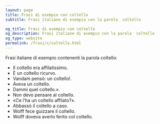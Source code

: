```yaml
---
layout: page
title: Frasi di esempio con coltello 
subtitle: Frasi italiane di esempio con la parola  coltello

og_title: Frasi di esempio con coltello 
og_description: Frasi italiane di esempio con la parola  coltello
og_type: website
permalink: /frasi/c/coltello.html
---
```


Frasi italiane di esempio contenenti la parola coltello:


- Il coltello era affilatissimo.
- È un coltello ricurvo.
- Vandam pensò: un coltello!.
- Aveva un coltello.
- Dammi quel coltello.».
- Non devo pensare al coltello.
- «Ce l’ha un coltello affilato?».
- Abbassò il coltello a caso.
- Wolff fece guizzare il coltello.
- Wolff doveva averlo ferito col coltello.
